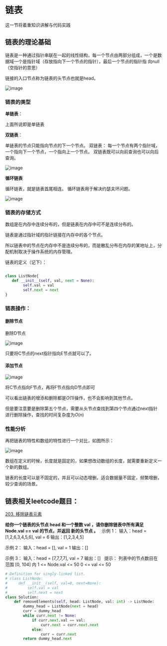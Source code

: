 # 链表

这一节将着重知识讲解与代码实践

## 链表的理论基础

链表是一种通过指针串联在一起的线性结构，每一个节点由两部分组成，一个是数据域一个是指针域（存放指向下一个节点的指针），最后一个节点的指针指
向null（空指针的意思）

链接的入口节点称为链表的头节点也就是head。

![image](https://user-images.githubusercontent.com/77952995/157702248-1b1d2d43-b9c1-4768-8a4b-7bee970e4df3.png)

### 链表的类型

**单链表**：

上面所说即是单链表

**双链表**：

单链表的节点只能指向节点的下一个节点。
双链表： 每一个节点有两个指针域，一个指向下一个节点，一个指向上一个节点。
双链表既可以向前查询也可以向后查询。

![image](https://user-images.githubusercontent.com/77952995/157702331-6de63c27-851a-4a68-a9b7-78fd3333b584.png)


**循环链表**

循环链表，就是链表首尾相连。
循环链表用于解决约瑟夫环问题。

![image](https://user-images.githubusercontent.com/77952995/157702366-4ea3e856-746f-4bfe-9d01-856c37061350.png)


### 链表的存储方式

数组是在内存中连续分布的，但是链表在内存中可不是连续分布的。

链表是通过指针域的指针链接在内存中的各个节点。

所以链表中的节点在内存中不是连续分布的，而是散乱分布在内存的某地址上，分配机制取决于操作系统的内存管理。


链表的定义（记下）：

```python

class ListNode{
   def __init__(self, val, next = None):
        self.val = val
        self.next = next      
}

```

### 链表操作：

#### 删除节点

删除D节点

![image](https://user-images.githubusercontent.com/77952995/157702790-acbd90c0-3a17-44bc-b607-f856f6540f5c.png)

只要将C节点的next指针指向E节点就可以了。

#### 添加节点

![image](https://user-images.githubusercontent.com/77952995/157705180-cfa928e4-89d5-433a-99dc-bb2dcfdbd99b.png)

将C节点指向F节点，再将F节点指向D节点即可

可以看出链表的增添和删除都是$O(1)$操作，也不会影响到其他节点。

但是要注意要是删除第五个节点，需要从头节点查找到第四个节点通过next指针进行删除操作，查找的时间复杂度为$O(n)$

### 性能分析
再把链表的特性和数组的特性进行一个对比，如图所示：

![image](https://user-images.githubusercontent.com/77952995/157707352-9898909b-3658-4b86-9995-2d4cf77a82d2.png)

数组在定义的时候，长度就是固定的，如果想改动数组的长度，就需要重新定义一个新的数组。

链表的长度可以是不固定的，并且可以动态增删，适合数据量不固定，频繁增删，较少查询的场景。

## 链表相关leetcode题目：

[203. 移除链表元素](https://leetcode-cn.com/problems/remove-linked-list-elements/)

**给你一个链表的头节点 head 和一个整数 val ，请你删除链表中所有满足 Node.val == val 的节点，并返回 新的头节点 。**
 
示例 1：
输入：head = [1,2,6,3,4,5,6], val = 6
输出：[1,2,3,4,5]

示例 2：
输入：head = [], val = 1
输出：[]

示例 3：
输入：head = [7,7,7,7], val = 7
输出：[]
 
提示：
列表中的节点数目在范围 [0, 104] 内
1 <= Node.val <= 50
0 <= val <= 50


```python
# Definition for singly-linked list.
# class ListNode:
#     def __init__(self, val=0, next=None):
#         self.val = val
#         self.next = next
class Solution:
    def removeElements(self, head: ListNode, val: int) -> ListNode:
        dummy_head = ListNode(next = head)
        curr = dummy_head
        while curr.next != None:
            if curr.next.val == val:
                curr.next = curr.next.next
            else:
                curr = curr.next
        return dummy_head.next
```


